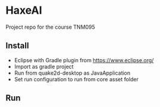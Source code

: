 # HaxeAI
Project repo for the course TNM095

## Install

- Eclipse with Gradle plugin from https://www.eclipse.org/
- Import as gradle project
- Run from quake2d-desktop as JavaApplication
- Set run configuration to run from core asset folder

## Run
